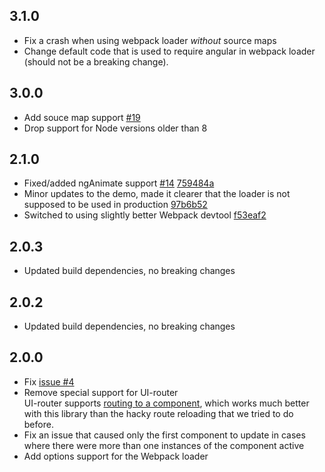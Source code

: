 ## 3.1.0
- Fix a crash when using webpack loader *without* source maps
- Change default code that is used to require angular in webpack loader (should not be a breaking change).

## 3.0.0
- Add souce map support [#19](https://github.com/noppa/ng-hot-reload/issues/19) 
- Drop support for Node versions older than 8

## 2.1.0
- Fixed/added ngAnimate support [#14](https://github.com/noppa/ng-hot-reload/issues/14)
  [759484a](https://github.com/noppa/ng-hot-reload/commit/759484ab8f713163cc216acd1b8201ff665592f4)
- Minor updates to the demo, made it clearer that the loader is not supposed to be used in production
  [97b6b52](https://github.com/noppa/ng-hot-reload/commit/97b6b523ebeb672b45b333e1807a20e8b0975db0)
- Switched to using slightly better Webpack devtool
  [f53eaf2](https://github.com/noppa/ng-hot-reload/commit/f53eaf2ceffbae42e923f5a2157a6e1c94caf11b)

## 2.0.3
- Updated build dependencies, no breaking changes

## 2.0.2
- Updated build dependencies, no breaking changes

## 2.0.0
- Fix [issue #4](https://github.com/noppa/ng-hot-reload/issues/4)
- Remove special support for UI-router  
  UI-router supports [routing to a component](https://ui-router.github.io/guide/ng1/route-to-component),
  which works much better with this library than the hacky route reloading that we tried to do before.
- Fix an issue that caused only the first component to update in cases where there were more than one
  instances of the component active
- Add options support for the Webpack loader
